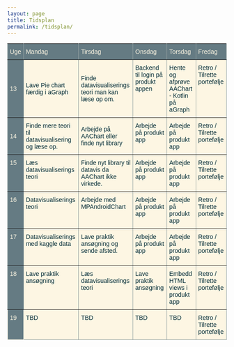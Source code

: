 ```yaml
---
layout: page
title: Tidsplan
permalink: /tidsplan/
---
```

<style type="text/css">
.tg  {border-collapse:collapse;border-color:#93a1a1;border-spacing:0;}
.tg td{background-color:#fdf6e3;border-color:#93a1a1;border-style:solid;border-width:1px;color:#002b36;
  font-family:Arial, sans-serif;font-size:14px;overflow:hidden;padding:10px 5px;word-break:normal;}
.tg th{background-color:#657b83;border-color:#93a1a1;border-style:solid;border-width:1px;color:#fdf6e3;
  font-family:Arial, sans-serif;font-size:14px;font-weight:normal;overflow:hidden;padding:10px 5px;word-break:normal;}
.tg .tg-lboi{border-color:inherit;text-align:left;vertical-align:middle}
.tg .tg-58k6{background-color:#657b83;border-color:inherit;color:#fdf6e3;text-align:left;vertical-align:top}
.tg .tg-enw2{background-color:#657b83;border-color:#fdf6e3;color:#fdf6e3;text-align:left;vertical-align:top}
.tg .tg-0pky{border-color:inherit;text-align:left;vertical-align:top}
.tg .tg-k6uu{background-color:#657b83;border-color:inherit;color:#fdf6e3;text-align:left;vertical-align:middle}
.tg .tg-0lax{text-align:left;vertical-align:top}
</style>
<table class="tg">
  <tr>
    <th class="tg-lboi">Uge</th>
    <th class="tg-lboi">Mandag</th>
    <th class="tg-lboi">Tirsdag</th>
    <th class="tg-0pky">Onsdag</th>
    <th class="tg-0pky">Torsdag</th>
    <th class="tg-0pky">Fredag</th>
  </tr>
  <tr>
    <td class="tg-k6uu">13</td>
    <td class="tg-lboi">Lave Pie chart færdig i aGraph</td>
    <td class="tg-lboi">Finde datavisualiserings teori man kan læse op om.</td>
    <td class="tg-0pky">Backend til login på produkt appen</td>
    <td class="tg-0pky">Hente og afprøve AAChart - Kotlin på aGraph</td>
    <td class="tg-0pky">Retro / Tilrette portefølje</td>
  </tr>
  <tr>
    <td class="tg-k6uu">14</td>
    <td class="tg-lboi">Finde mere teori til datavisualisering og læse op.</td>
    <td class="tg-lboi">Arbejde på AAChart eller finde nyt library</td>
    <td class="tg-0pky">Arbejde på produkt app</td>
    <td class="tg-0pky">Arbejde på produkt app</td>
    <td class="tg-0pky">Retro / Tilrette portefølje</td>
  </tr>
  <tr>
    <td class="tg-58k6">15</td>
    <td class="tg-0pky">Læs datavisualiserings teori</td>
    <td class="tg-0pky">Finde nyt library til datavis da AAChart ikke virkede.</td>
    <td class="tg-0pky">Arbejde på produkt app</td>
    <td class="tg-0pky">Arbejde på produkt app</td>
    <td class="tg-0pky">Retro / Tilrette portefølje</td>
  </tr>
  <tr>
    <td class="tg-58k6">16</td>
    <td class="tg-0pky">Datavisualiserings teori</td>
    <td class="tg-0pky">Arbejde med MPAndroidChart</td>
    <td class="tg-0pky">Arbejde på produkt app</td>
    <td class="tg-0pky">Arbejde på produkt app</td>
    <td class="tg-0pky">Retro / Tilrette portefølje</td>
  </tr>
  <tr>
    <td class="tg-58k6">17</td>
    <td class="tg-0pky">Datavisualiserings med kaggle data</td>
    <td class="tg-0pky">Lave praktik ansøgning og sende afsted.</td>
    <td class="tg-0pky">Arbejde på produkt app</td>
    <td class="tg-0pky">Arbejde på produkt app</td>
    <td class="tg-0pky">Retro / Tilrette portefølje</td>
  </tr>
  <tr>
    <td class="tg-58k6">18</td>
    <td class="tg-0pky">Lave praktik ansøgning</td>
    <td class="tg-0pky">Læs datavisualiserings teori</td>
    <td class="tg-0pky">Lave praktik ansøgning</td>
    <td class="tg-0pky"><span style="font-weight:400;font-style:normal">Embedd HTML views i produkt app</span><br></td>
    <td class="tg-0pky"><span style="font-weight:400;font-style:normal">Retro / Tilrette portefølje</span></td>
  </tr>
  <tr>
    <td class="tg-enw2">19</td>
    <td class="tg-0lax">TBD</td>
    <td class="tg-0lax">TBD</td>
    <td class="tg-0lax">TBD</td>
    <td class="tg-0lax">TBD</td>
    <td class="tg-0lax"><span style="font-weight:400;font-style:normal">Retro / Tilrette portefølje</span><br></td>
  </tr>
</table>
